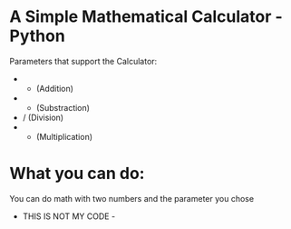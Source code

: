 # A Simple Mathematical Calculator - Python
Parameters that support the Calculator:
- + (Addition)
- - (Substraction)
- / (Division)
- * (Multiplication)

# What you can do:
You can do math with two numbers and the parameter you chose 

- THIS IS NOT MY CODE -
